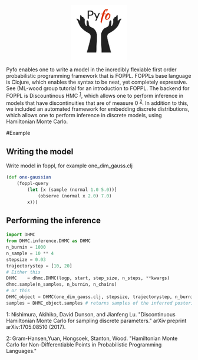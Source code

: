 

<div align="center">
  <a href="https://github.com/bradleygramhansen/pyfo"> <img width="150px" height="150px" src="docs/pyfologo.png"></a>
</div>


Pyfo enables one to write a model in the incredibly flexiable first order probabilistic programming framework
that is FOPPL. FOPPLs base language is Clojure, which enables the syntax to be neat, yet completely expressive. See
(ML-wood group tutorial for an introduction to FOPPL. The backend for FOPPL is Discountinous HMC <sup>[1](#fn1)</sup>, which allows one to
perform inference in models that have discontinuities that are of measure 0 <sup>[2](#fn2)</sup>. In addition to this, we included an
automated framework for embedding discrete distributions, which allows one to perform inference in discrete models,
using Hamiltonian Monte Carlo.

#Example

## Writing the model
Write model in foppl, for example one_dim_gauss.clj

```clojure
(def one-gaussian
    (foppl-query
        (let [x (sample (normal 1.0 5.0))]
            (observe (normal x 2.0) 7.0)
        x)))
```

## Performing the inference

```python
import DHMC
from DHMC.inference.DHMC as DHMC
n_burnin = 1000
n_sample = 10 ** 4
stepsize = 0.03
trajectorystep = [10, 20]
# Either this
DHMC    = dhmc.DHMC(logp, start, step_size, n_steps, **kwargs)
dhmc.sample(n_samples, n_burnin, n_chains)
# or this
DHMC_object = DHMC(one_dim_gauss.clj, stepsize, trajectorystep, n_burnin, n_samples) # creates sampler object
samples = DHMC_object.samples # returns samples of the inferred posterior
```


<a name="fn1">1</a>: Nishimura, Akihiko, David Dunson, and Jianfeng Lu. "Discontinuous Hamiltonian Monte Carlo for sampling discrete parameters." arXiv preprint arXiv:1705.08510 (2017).

<a name="fn2">2</a>: Gram-Hansen,Yuan, Hongsoek, Stanton, Wood. "Hamiltonian Monte Carlo for Non-Differentiable Points in Probabilistic Programming Languages."
